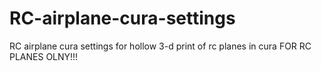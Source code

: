 # RC-airplane-cura-settings
RC airplane cura settings
for hollow 3-d print of rc planes in cura
FOR RC PLANES OLNY!!!
